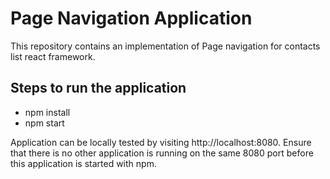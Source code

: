 # Page Navigation Application #

This repository contains an implementation of Page navigation for contacts list react framework.

## Steps to run the application

  - npm install
  - npm start

Application can be locally tested by visiting http://localhost:8080. Ensure that there is no other application is running on the same 8080 port before this application is started with npm.
